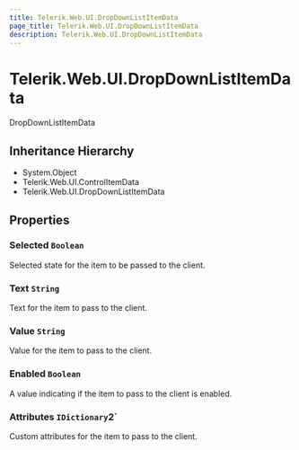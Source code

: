 ```yaml
---
title: Telerik.Web.UI.DropDownListItemData
page_title: Telerik.Web.UI.DropDownListItemData
description: Telerik.Web.UI.DropDownListItemData
---
```


# Telerik.Web.UI.DropDownListItemData

DropDownListItemData

## Inheritance Hierarchy

* System.Object
* Telerik.Web.UI.ControlItemData
* Telerik.Web.UI.DropDownListItemData

## Properties

###  Selected `Boolean`

Selected state for the item to be passed to the client.

###  Text `String`

Text for the item to pass to the client.

###  Value `String`

Value for the item to pass to the client.

###  Enabled `Boolean`

A value indicating if the item to pass to the client is enabled.

###  Attributes `IDictionary`2`

Custom attributes for the item to pass to the client.

